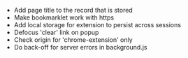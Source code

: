 * Add page title to the record that is stored
* Make bookmarklet work with https
* Add local storage for extension to persist across sessions
* Defocus 'clear' link on popup
* Check origin for 'chrome-extension' only
* Do back-off for server errors in background.js

